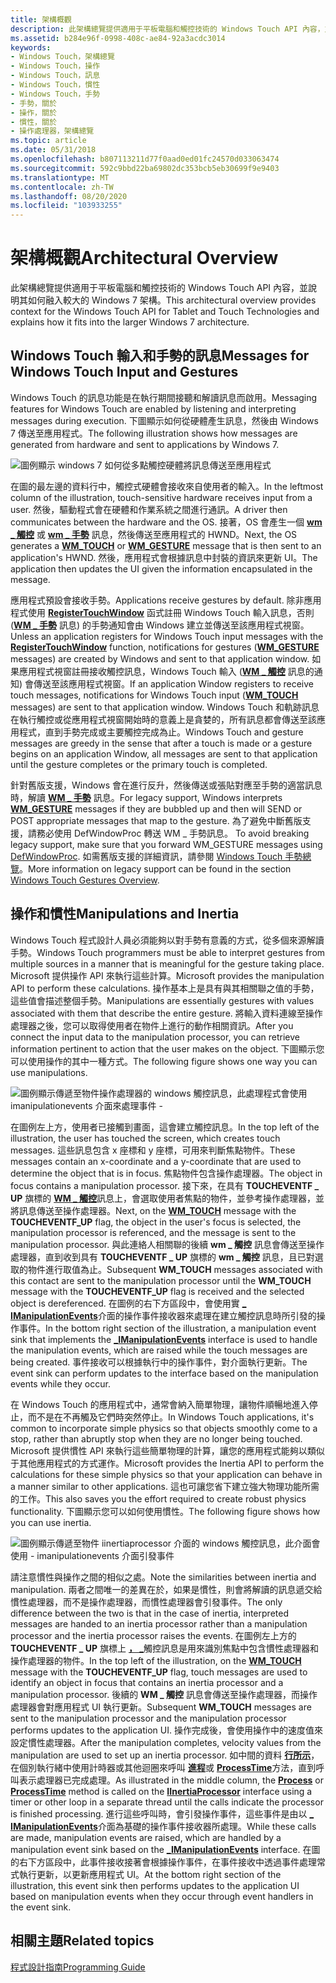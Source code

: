 ```yaml
---
title: 架構概觀
description: 此架構總覽提供適用于平板電腦和觸控技術的 Windows Touch API 內容，並說明其如何融入較大的 Windows 7 架構。
ms.assetid: b284e96f-0998-408c-ae84-92a3acdc3014
keywords:
- Windows Touch，架構總覽
- Windows Touch，操作
- Windows Touch，訊息
- Windows Touch，慣性
- Windows Touch，手勢
- 手勢，關於
- 操作，關於
- 慣性，關於
- 操作處理器，架構總覽
ms.topic: article
ms.date: 05/31/2018
ms.openlocfilehash: b807113211d77f0aad0ed01fc24570d033063474
ms.sourcegitcommit: 592c9bbd22ba69802dc353bcb5eb30699f9e9403
ms.translationtype: MT
ms.contentlocale: zh-TW
ms.lasthandoff: 08/20/2020
ms.locfileid: "103933255"
---
```

# <a name="architectural-overview"></a><span data-ttu-id="07b3f-112">架構概觀</span><span class="sxs-lookup"><span data-stu-id="07b3f-112">Architectural Overview</span></span>

<span data-ttu-id="07b3f-113">此架構總覽提供適用于平板電腦和觸控技術的 Windows Touch API 內容，並說明其如何融入較大的 Windows 7 架構。</span><span class="sxs-lookup"><span data-stu-id="07b3f-113">This architectural overview provides context for the Windows Touch API for Tablet and Touch Technologies and explains how it fits into the larger Windows 7 architecture.</span></span>

## <a name="messages-for-windows-touch-input-and-gestures"></a><span data-ttu-id="07b3f-114">Windows Touch 輸入和手勢的訊息</span><span class="sxs-lookup"><span data-stu-id="07b3f-114">Messages for Windows Touch Input and Gestures</span></span>

<span data-ttu-id="07b3f-115">Windows Touch 的訊息功能是在執行期間接聽和解讀訊息而啟用。</span><span class="sxs-lookup"><span data-stu-id="07b3f-115">Messaging features for Windows Touch are enabled by listening and interpreting messages during execution.</span></span> <span data-ttu-id="07b3f-116">下圖顯示如何從硬體產生訊息，然後由 Windows 7 傳送至應用程式。</span><span class="sxs-lookup"><span data-stu-id="07b3f-116">The following illustration shows how messages are generated from hardware and sent to applications by Windows 7.</span></span>

![圖例顯示 windows 7 如何從多點觸控硬體將訊息傳送至應用程式](images/wm-multitouch-messaging.png)

<span data-ttu-id="07b3f-118">在圖的最左邊的資料行中，觸控式硬體會接收來自使用者的輸入。</span><span class="sxs-lookup"><span data-stu-id="07b3f-118">In the leftmost column of the illustration, touch-sensitive hardware receives input from a user.</span></span> <span data-ttu-id="07b3f-119">然後，驅動程式會在硬體和作業系統之間進行通訊。</span><span class="sxs-lookup"><span data-stu-id="07b3f-119">A driver then communicates between the hardware and the OS.</span></span> <span data-ttu-id="07b3f-120">接著，OS 會產生一個 [**wm \_ 觸控**](wm-touchdown.md) 或 [**wm \_ 手勢**](wm-gesture.md) 訊息，然後傳送至應用程式的 HWND。</span><span class="sxs-lookup"><span data-stu-id="07b3f-120">Next, the OS generates a [**WM\_TOUCH**](wm-touchdown.md) or [**WM\_GESTURE**](wm-gesture.md) message that is then sent to an application's HWND.</span></span> <span data-ttu-id="07b3f-121">然後，應用程式會根據訊息中封裝的資訊來更新 UI。</span><span class="sxs-lookup"><span data-stu-id="07b3f-121">The application then updates the UI given the information encapsulated in the message.</span></span>

<span data-ttu-id="07b3f-122">應用程式預設會接收手勢。</span><span class="sxs-lookup"><span data-stu-id="07b3f-122">Applications receive gestures by default.</span></span> <span data-ttu-id="07b3f-123">除非應用程式使用 [**RegisterTouchWindow**](/windows/desktop/api/winuser/nf-winuser-registertouchwindow) 函式註冊 Windows Touch 輸入訊息，否則 ([**WM \_ 手勢**](wm-gesture.md) 訊息) 的手勢通知會由 Windows 建立並傳送至該應用程式視窗。</span><span class="sxs-lookup"><span data-stu-id="07b3f-123">Unless an application registers for Windows Touch input messages with the [**RegisterTouchWindow**](/windows/desktop/api/winuser/nf-winuser-registertouchwindow) function, notifications for gestures ([**WM\_GESTURE**](wm-gesture.md) messages) are created by Windows and sent to that application window.</span></span> <span data-ttu-id="07b3f-124">如果應用程式視窗註冊接收觸控訊息，Windows Touch 輸入 ([**WM \_ 觸控**](wm-touchdown.md) 訊息的通知) 會傳送至該應用程式視窗。</span><span class="sxs-lookup"><span data-stu-id="07b3f-124">If an application Window registers to receive touch messages, notifications for Windows Touch input ([**WM\_TOUCH**](wm-touchdown.md) messages) are sent to that application window.</span></span> <span data-ttu-id="07b3f-125">Windows Touch 和軌跡訊息在執行觸控或從應用程式視窗開始時的意義上是貪婪的，所有訊息都會傳送至該應用程式，直到手勢完成或主要觸控完成為止。</span><span class="sxs-lookup"><span data-stu-id="07b3f-125">Windows Touch and gesture messages are greedy in the sense that after a touch is made or a gesture begins on an application Window, all messages are sent to that application until the gesture completes or the primary touch is completed.</span></span>

<span data-ttu-id="07b3f-126">針對舊版支援，Windows 會在進行反升，然後傳送或張貼對應至手勢的適當訊息時，解讀 [**WM \_ 手勢**](wm-gesture.md) 訊息。</span><span class="sxs-lookup"><span data-stu-id="07b3f-126">For legacy support, Windows interprets [**WM\_GESTURE**](wm-gesture.md) messages if they are bubbled up and then will SEND or POST appropriate messages that map to the gesture.</span></span> <span data-ttu-id="07b3f-127">為了避免中斷舊版支援，請務必使用 DefWindowProc 轉送 WM \_ 手勢訊息。 [](/windows/win32/api/winuser/nf-winuser-defwindowproca)</span><span class="sxs-lookup"><span data-stu-id="07b3f-127">To avoid breaking legacy support, make sure that you forward WM\_GESTURE messages using [DefWindowProc](/windows/win32/api/winuser/nf-winuser-defwindowproca).</span></span> <span data-ttu-id="07b3f-128">如需舊版支援的詳細資訊，請參閱 [Windows Touch 手勢總覽](windows-touch-gestures-overview.md)。</span><span class="sxs-lookup"><span data-stu-id="07b3f-128">More information on legacy support can be found in the section [Windows Touch Gestures Overview](windows-touch-gestures-overview.md).</span></span>

## <a name="manipulations-and-inertia"></a><span data-ttu-id="07b3f-129">操作和慣性</span><span class="sxs-lookup"><span data-stu-id="07b3f-129">Manipulations and Inertia</span></span>

<span data-ttu-id="07b3f-130">Windows Touch 程式設計人員必須能夠以對手勢有意義的方式，從多個來源解讀手勢。</span><span class="sxs-lookup"><span data-stu-id="07b3f-130">Windows Touch programmers must be able to interpret gestures from multiple sources in a manner that is meaningful for the gesture taking place.</span></span> <span data-ttu-id="07b3f-131">Microsoft 提供操作 API 來執行這些計算。</span><span class="sxs-lookup"><span data-stu-id="07b3f-131">Microsoft provides the manipulation API to perform these calculations.</span></span> <span data-ttu-id="07b3f-132">操作基本上是具有與其相關聯之值的手勢，這些值會描述整個手勢。</span><span class="sxs-lookup"><span data-stu-id="07b3f-132">Manipulations are essentially gestures with values associated with them that describe the entire gesture.</span></span> <span data-ttu-id="07b3f-133">將輸入資料連線至操作處理器之後，您可以取得使用者在物件上進行的動作相關資訊。</span><span class="sxs-lookup"><span data-stu-id="07b3f-133">After you connect the input data to the manipulation processor, you can retrieve information pertinent to action that the user makes on the object.</span></span> <span data-ttu-id="07b3f-134">下圖顯示您可以使用操作的其中一種方式。</span><span class="sxs-lookup"><span data-stu-id="07b3f-134">The following figure shows one way you can use manipulations.</span></span>

![圖例顯示傳遞至物件操作處理器的 windows 觸控訊息，此處理程式會使用 imanipulationevents 介面來處理事件 \-](images/manipulation-arch.png)

<span data-ttu-id="07b3f-136">在圖例左上方，使用者已接觸到畫面，這會建立觸控訊息。</span><span class="sxs-lookup"><span data-stu-id="07b3f-136">In the top left of the illustration, the user has touched the screen, which creates touch messages.</span></span> <span data-ttu-id="07b3f-137">這些訊息包含 x 座標和 y 座標，可用來判斷焦點物件。</span><span class="sxs-lookup"><span data-stu-id="07b3f-137">These messages contain an x-coordinate and a y-coordinate that are used to determine the object that is in focus.</span></span> <span data-ttu-id="07b3f-138">焦點物件包含操作處理器。</span><span class="sxs-lookup"><span data-stu-id="07b3f-138">The object in focus contains a manipulation processor.</span></span> <span data-ttu-id="07b3f-139">接下來，在具有 **TOUCHEVENTF \_ UP** 旗標的 [**WM \_ 觸控**](wm-touchdown.md)訊息上，會選取使用者焦點的物件，並參考操作處理器，並將訊息傳送至操作處理器。</span><span class="sxs-lookup"><span data-stu-id="07b3f-139">Next, on the [**WM\_TOUCH**](wm-touchdown.md) message with the **TOUCHEVENTF\_UP** flag, the object in the user's focus is selected, the manipulation processor is referenced, and the message is sent to the manipulation processor.</span></span> <span data-ttu-id="07b3f-140">與此連絡人相關聯的後續 **wm \_ 觸控** 訊息會傳送至操作處理器，直到收到具有 **TOUCHEVENTF \_ UP** 旗標的 **wm \_ 觸控** 訊息，且已對選取的物件進行取值為止。</span><span class="sxs-lookup"><span data-stu-id="07b3f-140">Subsequent **WM\_TOUCH** messages associated with this contact are sent to the manipulation processor until the **WM\_TOUCH** message with the **TOUCHEVENTF\_UP** flag is received and the selected object is dereferenced.</span></span> <span data-ttu-id="07b3f-141">在圖例的右下方區段中，會使用實 [**\_ IManipulationEvents**](/windows/win32/api/manipulations/nn-manipulations-_imanipulationevents)介面的操作事件接收器來處理在建立觸控訊息時所引發的操作事件。</span><span class="sxs-lookup"><span data-stu-id="07b3f-141">In the bottom right section of the illustration, a manipulation event sink that implements the [**\_IManipulationEvents**](/windows/win32/api/manipulations/nn-manipulations-_imanipulationevents) interface is used to handle the manipulation events, which are raised while the touch messages are being created.</span></span> <span data-ttu-id="07b3f-142">事件接收可以根據執行中的操作事件，對介面執行更新。</span><span class="sxs-lookup"><span data-stu-id="07b3f-142">The event sink can perform updates to the interface based on the manipulation events while they occur.</span></span>

<span data-ttu-id="07b3f-143">在 Windows Touch 的應用程式中，通常會納入簡單物理，讓物件順暢地進入停止，而不是在不再觸及它們時突然停止。</span><span class="sxs-lookup"><span data-stu-id="07b3f-143">In Windows Touch applications, it's common to incorporate simple physics so that objects smoothly come to a stop, rather than abruptly stop when they are no longer being touched.</span></span> <span data-ttu-id="07b3f-144">Microsoft 提供慣性 API 來執行這些簡單物理的計算，讓您的應用程式能夠以類似于其他應用程式的方式運作。</span><span class="sxs-lookup"><span data-stu-id="07b3f-144">Microsoft provides the Inertia API to perform the calculations for these simple physics so that your application can behave in a manner similar to other applications.</span></span> <span data-ttu-id="07b3f-145">這也可讓您省下建立強大物理功能所需的工作。</span><span class="sxs-lookup"><span data-stu-id="07b3f-145">This also saves you the effort required to create robust physics functionality.</span></span> <span data-ttu-id="07b3f-146">下圖顯示您可以如何使用慣性。</span><span class="sxs-lookup"><span data-stu-id="07b3f-146">The following figure shows how you can use inertia.</span></span>

![圖例顯示傳遞至物件 iinertiaprocessor 介面的 windows 觸控訊息，此介面會使用 \- imanipulationevents 介面引發事件](images/inertia-arch.png)

<span data-ttu-id="07b3f-148">請注意慣性與操作之間的相似之處。</span><span class="sxs-lookup"><span data-stu-id="07b3f-148">Note the similarities between inertia and manipulation.</span></span> <span data-ttu-id="07b3f-149">兩者之間唯一的差異在於，如果是慣性，則會將解讀的訊息遞交給慣性處理器，而不是操作處理器，而慣性處理器會引發事件。</span><span class="sxs-lookup"><span data-stu-id="07b3f-149">The only difference between the two is that in the case of inertia, interpreted messages are handed to an inertia processor rather than a manipulation processor and the inertia processor raises the events.</span></span> <span data-ttu-id="07b3f-150">在圖例左上方的 **TOUCHEVENTF \_ UP** 旗標上 [**， \_**](wm-touchdown.md)觸控訊息是用來識別焦點中包含慣性處理器和操作處理器的物件。</span><span class="sxs-lookup"><span data-stu-id="07b3f-150">In the top left of the illustration, on the [**WM\_TOUCH**](wm-touchdown.md) message with the **TOUCHEVENTF\_UP** flag, touch messages are used to identify an object in focus that contains an inertia processor and a manipulation processor.</span></span> <span data-ttu-id="07b3f-151">後續的 **WM \_ 觸控** 訊息會傳送至操作處理器，而操作處理器會對應用程式 UI 執行更新。</span><span class="sxs-lookup"><span data-stu-id="07b3f-151">Subsequent **WM\_TOUCH** messages are sent to the manipulation processor and the manipulation processor performs updates to the application UI.</span></span> <span data-ttu-id="07b3f-152">操作完成後，會使用操作中的速度值來設定慣性處理器。</span><span class="sxs-lookup"><span data-stu-id="07b3f-152">After the manipulation completes, velocity values from the manipulation are used to set up an inertia processor.</span></span> <span data-ttu-id="07b3f-153">如中間的資料 [**行所示**](/windows/desktop/api/manipulations/nn-manipulations-iinertiaprocessor)，在個別執行緒中使用計時器或其他迴圈來呼叫 [**進程**](/windows/desktop/api/manipulations/nf-manipulations-iinertiaprocessor-process)或 [**ProcessTime**](/windows/desktop/api/manipulations/nf-manipulations-iinertiaprocessor-processtime)方法，直到呼叫表示處理器已完成處理。</span><span class="sxs-lookup"><span data-stu-id="07b3f-153">As illustrated in the middle column, the [**Process**](/windows/desktop/api/manipulations/nf-manipulations-iinertiaprocessor-process) or [**ProcessTime**](/windows/desktop/api/manipulations/nf-manipulations-iinertiaprocessor-processtime) method is called on the [**IInertiaProcessor**](/windows/desktop/api/manipulations/nn-manipulations-iinertiaprocessor) interface using a timer or other loop in a separate thread until the calls indicate the processor is finished processing.</span></span> <span data-ttu-id="07b3f-154">進行這些呼叫時，會引發操作事件，這些事件是由以 [**\_ IManipulationEvents**](/windows/win32/api/manipulations/nn-manipulations-_imanipulationevents)介面為基礎的操作事件接收器所處理。</span><span class="sxs-lookup"><span data-stu-id="07b3f-154">While these calls are made, manipulation events are raised, which are handled by a manipulation event sink based on the [**\_IManipulationEvents**](/windows/win32/api/manipulations/nn-manipulations-_imanipulationevents) interface.</span></span> <span data-ttu-id="07b3f-155">在圖的右下方區段中，此事件接收接著會根據操作事件，在事件接收中透過事件處理常式執行更新，以更新應用程式 UI。</span><span class="sxs-lookup"><span data-stu-id="07b3f-155">At the bottom right section of the illustration, this event sink then performs updates to the application UI based on manipulation events when they occur through event handlers in the event sink.</span></span>

## <a name="related-topics"></a><span data-ttu-id="07b3f-156">相關主題</span><span class="sxs-lookup"><span data-stu-id="07b3f-156">Related topics</span></span>

<dl> <dt>

[<span data-ttu-id="07b3f-157">程式設計指南</span><span class="sxs-lookup"><span data-stu-id="07b3f-157">Programming Guide</span></span>](programming-guide.md)
</dt> </dl>

 

 